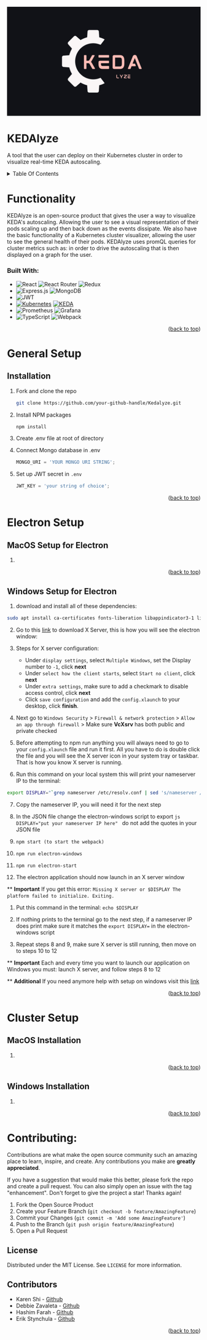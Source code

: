 ![KEDALyzeLogo](./src/styles/logo1.jpg?raw=true)

# KEDAlyze

A tool that the user can deploy on their Kubernetes cluster in order to visualize real-time KEDA autoscaling.

<!--- TABLE OF CONTENTS --->
<details>
  <summary>Table Of Contents</summary>
  <ol>
    <li>
      <a href="#functionality">Functionality</a>
      <ul>
        <li><a href="#built-with">Built With</a></li>
      </ul>
    </li>
	    <li>
      <a href="#general-setup">General Setup</a>
      <ul>
	  <li><a href="#installation">Installation</a></li>
      </ul>
    </li>
    <li>
      <a href="#electron-setup">Electron Setup</a>
      <ul>
	  <li><a href="#installation">MacOS Installation</a></li>
	  <li><a href="#installation">Windows Installation</a></li>
      </ul>
    </li>
	    <li>
      <a href="#cluster-setup">Cluster Setup</a>
      <ul>
	  <li><a href="#installation">MacOS Installation</a></li>
	  <li><a href="#installation">Windows Installation</a></li>
      </ul>
    </li>
    <li><a href="#contributing">Contributing</a></li>
    <li><a href="#license">License</a></li>
    <li><a href="#contributors">Contributors</a></li>
  </ol>
</details>

# Functionality

KEDAlyze is an open-source product that gives the user a way to visualize KEDA's autoscaling. Allowing the user to see a visual representation of their pods scaling up and then back down as the events dissipate. We also have the basic functionality of a Kubernetes cluster visualizer, allowing the user to see the general health of their pods. KEDAlyze uses promQL queries for cluster metrics such as: in order to drive the autoscaling that is then displayed on a graph for the user.

### Built With:

- ![React](https://img.shields.io/badge/react-%2320232a.svg?style=for-the-badge&logo=react&logoColor=%2361DAFB)
  ![React Router](https://img.shields.io/badge/React_Router-CA4245?style=for-the-badge&logo=react-router&logoColor=white) ![Redux](https://img.shields.io/badge/redux-%23593d88.svg?style=for-the-badge&logo=redux&logoColor=white)
- ![Express.js](https://img.shields.io/badge/express.js-%23404d59.svg?style=for-the-badge&logo=express&logoColor=%2361DAFB) ![MongoDB](https://img.shields.io/badge/MongoDB-%234ea94b.svg?style=for-the-badge&logo=mongodb&logoColor=white)
- ![JWT](https://img.shields.io/badge/JWT-black?style=for-the-badge&logo=JSON%20web%20tokens)
- <a href='https://github.com/shivamkapasia0' target="_blank"><img alt='Kubernetes' src='https://img.shields.io/badge/Kubernetes-100000?style=for-the-badge&logo=Kubernetes&logoColor=white&labelColor=000000&color=black'/></a>
  <a href='https://github.com/shivamkapasia0' target="_blank"><img alt='KEDA' src='https://img.shields.io/badge/KEDA-100000?style=for-the-badge&logo=KEDA&logoColor=white&labelColor=000000&color=2F61D3'/></a>
- ![Prometheus](https://img.shields.io/badge/Prometheus-E6522C?style=for-the-badge&logo=Prometheus&logoColor=white) ![Grafana](https://img.shields.io/badge/grafana-%23F46800.svg?style=for-the-badge&logo=grafana&logoColor=white)
- ![TypeScript](https://img.shields.io/badge/typescript-%23007ACC.svg?style=for-the-badge&logo=typescript&logoColor=white) ![Webpack](https://img.shields.io/badge/webpack-%238DD6F9.svg?style=for-the-badge&logo=webpack&logoColor=black)

<p align="right">(<a href="#readme-top">back to top</a>)</p>

# General Setup

## Installation

1. Fork and clone the repo
   ```sh
   git clone https://github.com/your-github-handle/Kedalyze.git
   ```
2. Install NPM packages
   ```sh
   npm install
   ```
3. Create .env file at root of directory

4. Connect Mongo database in .env
   ```js
   MONGO_URI = 'YOUR MONGO URI STRING';
   ```
5. Set up JWT secret in `.env`
   ```js
   JWT_KEY = 'your string of choice';
   ```

<p align="right">(<a href="#readme-top">back to top</a>)</p>

# Electron Setup

## MacOS Setup for Electron

1.

<p align="right">(<a href="#readme-top">back to top</a>)</p>

## Windows Setup for Electron

1. download and install all of these dependencies:

```sh
sudo apt install ca-certificates fonts-liberation libappindicator3-1 libasound2 libatk-bridge2.0-0 libatk1.0-0 libc6 libcairo2 libcups2 libdbus-1-3 libexpat1 libfontconfig1 libgbm1 libgcc1 libglib2.0-0 libgtk-3-0 libnspr4 libnss3 libpango-1.0-0 libpangocairo-1.0-0 libstdc++6 libx11-6 libx11-xcb1 libxcb1 libxcomposite1 libxcursor1 libxdamage1 libxext6 libxfixes3 libxi6 libxrandr2 libxrender1 libxss1 libxtst6 lsb-release wget xdg-utils
```

2. Go to this [link](https://sourceforge.net/projects/vcxsrv/) to download X Server, this is how you will see the electron window:

3. Steps for X server configuration:

   - Under `display settings`, select `Multiple Windows`, set the Display number to `-1`, click **next**
   - Under `select how the client starts`, select `Start no client`, click **next**
   - Under `extra settings`, make sure to add a checkmark to disable access control, click **next**
   - Click `save configuration` and add the `config.xlaunch` to your desktop, click **finish**.

4. Next go to `Windows Security` > `Firewall & network protection` > `Allow an app through firewall` > Make sure **VcXsrv** has both public and private checked

5. Before attempting to npm run anything you will always need to go to your `config.xlaunch` file and run it first. All you have to do is double click the file and you will see the X server icon in your system tray or taskbar. That is how you know X server is running.

6. Run this command on your local system this will print your nameserver IP to the terminal:

```sh
export DISPLAY="`grep nameserver /etc/resolv.conf | sed 's/nameserver //'`:0"
```

7. Copy the nameserver IP, you will need it for the next step

8. In the JSON file change the electron-windows script to export
   `js DISPLAY="put your nameserver IP here" ` do not add the quotes in your JSON file

9. `npm start (to start the webpack)`

10. `npm run electron-windows`

11. `npm run electron-start`

12. The electron application should now launch in an X server window

\*\* **Important**
If you get this error: `Missing X server or $DISPLAY
The platform failed to initialize. Exiting. `

1. Put this command in the terminal: `echo $DISPLAY `

2. If nothing prints to the terminal go to the next step, if a nameserver IP does print make sure it matches the `export DISPLAY=` in the electron-windows script

3. Repeat steps 8 and 9, make sure X server is still running, then move on to steps 10 to 12

\*\* **Important**
Each and every time you want to launch our application on Windows you must: launch X server, and follow steps 8 to 12

\*\* **Additional**
If you need anymore help with setup on windows visit this [link](https://techcommunity.microsoft.com/t5/windows-dev-appconsult/running-wsl-gui-apps-on-windows-10/ba-p/1493242)

<p align="right">(<a href="#readme-top">back to top</a>)</p>

# Cluster Setup

## MacOS Installation

1.

<p align="right">(<a href="#readme-top">back to top</a>)</p>

## Windows Installation

1.

<p align="right">(<a href="#readme-top">back to top</a>)</p>

# Contributing:

Contributions are what make the open source community such an amazing place to learn, inspire, and create. Any contributions you make are **greatly appreciated**.

If you have a suggestion that would make this better, please fork the repo and create a pull request. You can also simply open an issue with the tag "enhancement".
Don't forget to give the project a star! Thanks again!

1. Fork the Open Source Product
2. Create your Feature Branch (`git checkout -b feature/AmazingFeature`)
3. Commit your Changes (`git commit -m 'Add some AmazingFeature'`)
4. Push to the Branch (`git push origin feature/AmazingFeature`)
5. Open a Pull Request

## License

Distributed under the MIT License. See `LICENSE` for more information.

## Contributors

- Karen Shi - [Github](https://github.com/ks1009)
- Debbie Zavaleta - [Github](https://github.com/dzavaleta96)
- Hashim Farah - [Github](https://github.com/Hashim-21)
- Erik Stynchula - [Github](https://github.com/EStynch)

<p align="right">(<a href="#readme-top">back to top</a>)</p>
